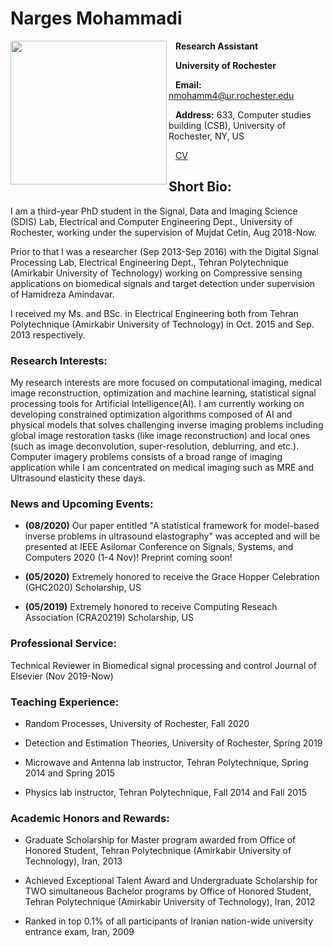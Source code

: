 # Narges Mohammadi
<img align="left" src="https://user-images.githubusercontent.com/61758751/90970411-a1f9f700-e4d2-11ea-8c53-0e467408f8b9.JPG" data-canonical-src="https://gyazo.com/eb5c5741b6a9a16c692170a41a49c858.png" width="250" height="230" />

  &ensp; **Research Assistant**

  &ensp; **University of Rochester**

  &ensp; **Email:** nmohamm4@ur.rochester.edu

  &ensp; **Address:** 633, Computer studies building (CSB), University of &ensp;&ensp;Rochester, NY, US

  &ensp; [CV](https://rochester.box.com/s/chw7gz9sx5xpwiuhqwv0hvcu4z30nte7)


## Short Bio:
I am a third-year PhD student in the Signal, Data and Imaging Science (SDIS) Lab, Electrical and Computer Engineering Dept., University of Rochester, working under the supervision of Mujdat Cetin, Aug 2018-Now.

Prior to that I was a researcher (Sep 2013-Sep 2016) with the Digital Signal Processing Lab, Electrical Engineering Dept., Tehran Polytechnique (Amirkabir University of Technology) working on Compressive sensing applications on biomedical signals and target detection under supervision of Hamidreza Amindavar.

I received my Ms. and BSc. in Electrical Engineering both from Tehran Polytechnique (Amirkabir University of Technology) in Oct. 2015 and Sep. 2013 respectively.
### Research Interests:
My research interests are more focused on computational imaging, medical image reconstruction, optimization and machine learning, statistical signal processing tools for Artificial Intelligence(AI). I am currently working on developing constrained optimization algorithms composed of AI and physical models that solves challenging inverse imaging problems including global image restoration tasks (like image reconstruction) and local ones (such as image deconvolution, super-resolution, deblurring, and etc.). Computer imagery problems consists of a broad range of imaging application while I am concentrated on medical imaging such as MRE and Ultrasound elasticity these days. 

### News and Upcoming Events:

- **(08/2020)** Our paper entitled "A statistical framework for model-based inverse problems in ultrasound elastography" was accepted and will be presented at IEEE Asilomar Conference on Signals, Systems, and Computers 2020 (1-4 Nov)! Preprint coming soon!

- **(05/2020)** Extremely honored to receive the Grace Hopper Celebration (GHC2020) Scholarship, US

- **(05/2019)** Extremely honored to receive Computing Reseach Association (CRA20219) Scholarship, US

### Professional Service: 
Technical Reviewer in Biomedical signal processing and control Journal of Elsevier (Nov 2019-Now)
### Teaching Experience: 
- Random Processes, University of Rochester, Fall 2020

- Detection and Estimation Theories, University of Rochester, Spring 2019

- Microwave and Antenna lab instructor, Tehran Polytechnique, Spring 2014 and Spring 2015

- Physics lab instructor, Tehran Polytechnique, Fall 2014 and Fall 2015

### Academic Honors and Rewards:
-	Graduate Scholarship for Master program awarded from Office of Honored Student, Tehran Polytechnique (Amirkabir University of Technology), Iran, 2013

-	Achieved Exceptional Talent Award and Undergraduate Scholarship for TWO simultaneous Bachelor programs by Office of Honored Student, Tehran Polytechnique (Amirkabir University of Technology), Iran, 2012

-	Ranked in top 0.1% of all participants of Iranian nation-wide university entrance exam, Iran, 2009


